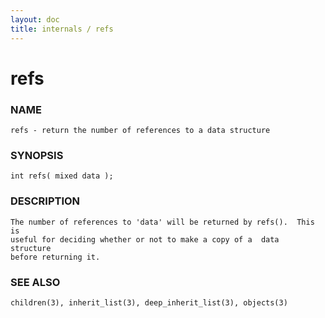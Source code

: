 ```yaml
---
layout: doc
title: internals / refs
---
```

# refs

### NAME

    refs - return the number of references to a data structure

### SYNOPSIS

    int refs( mixed data );

### DESCRIPTION

    The number of references to 'data' will be returned by refs().  This is
    useful for deciding whether or not to make a copy of a  data  structure
    before returning it.

### SEE ALSO

    children(3), inherit_list(3), deep_inherit_list(3), objects(3)


